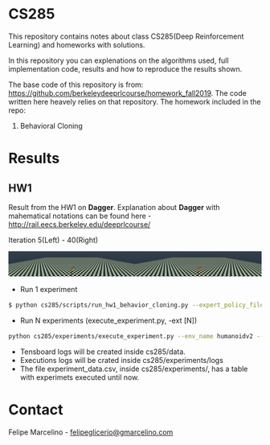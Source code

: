 # CS285
This repository contains notes about class CS285(Deep Reinforcement Learning) and homeworks with solutions. 

In this repository you can explenations on the algorithms used, full implementation code, results and how to reproduce the results shown.

The base code of this repository is from: https://github.com/berkeleydeeprlcourse/homework_fall2019. The code written here heavely relies on that repository. The homework included in the repo:

1. Behavioral Cloning

# Results

## HW1

Result from the HW1 on **Dagger**. Explanation about **Dagger** with mahematical notations can be found here - http://rail.eecs.berkeley.edu/deeprlcourse/ 

Iteration 5(Left) - 40(Right)

![](https://github.com/FelipeMarcelino/CS285-Berkeley-Reinforcement-Learning/blob/master/hw1/results/gifs/dagger_40_iter.gif)

* Run 1 experiment 
``` sh
$ python cs285/scripts/run_hw1_behavior_cloning.py --expert_policy_file cs285/policies/experts/Ant.pkl --env_name Ant-v2 --exp_name test_dagger_ant --n_iter 10 --do_dagger --expert_data cs285/expert_data/expert_data_Ant-v2.pkl
```

* Run N experiments (execute_experiment.py, -ext [N])
``` sh
python cs285/experiments/execute_experiment.py --env_name humanoidv2 --exp_name humanoid_bc_last_version --n_iter 1 -ext 10 --video_log_freq -1 -ats 200000 --use_gpu --batch_size 5000 --train_batch_size 1000 --eval_batch_size 1000
```

- Tensboard logs will be created inside cs285/data. 
- Executions logs will be crated inside cs285/experiments/logs 
- The file experiment_data.csv, inside cs285/experiments/, has a table with experimets executed until now. 

# Contact

Felipe Marcelino - <felipeglicerio@gmarcelino.com>
